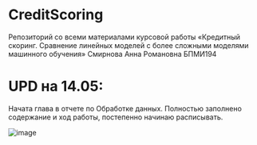 # CreditScoring

Репозиторий со всеми материалами курсовой работы «Кредитный скоринг. Сравнение линейных моделей с более сложными моделями машинного обучения»
Смирнова Анна Романовна БПМИ194


# UPD на 14.05:
Начата глава в отчете по Обработке данных. Полностью заполнено содержание и ход работы, постепенно начинаю расписывать.

![image](https://user-images.githubusercontent.com/79585229/168443344-6c3174ec-4968-48e0-be9a-cba71872f752.png)

